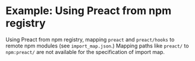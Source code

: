 # Example: Using Preact from npm registry

Using Preact from npm registry, mapping `preact` and `preact/hooks` to remote
npm modules (see `import_map.json`.) Mapping paths like `preact/` to
`npm:preact/` are not available for the specification of import map.
